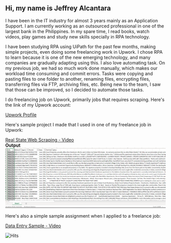 ## Hi, my name is Jeffrey Alcantara

I have been in the IT industry for almost 3 years mainly as an Application Support. I am currently working as an outsourced professional in one of the largest bank in the Philippines. In my spare time, I read books, watch videos, play games and study new skills specially in RPA technology.

I have been studying RPA using UiPath for the past few months, making simple projects, even doing some freelancing work in Upwork. I chose RPA to learn because it is one of the new emerging technology, and many companies are gradually adapting using this. I also love automating task. On my previous job, we had so much work done manually, which makes our workload time consuming and commit errors. Tasks were copying and pasting files to one folder to another, renaming files, encrypting files, transferring files via FTP, archiving files, etc. Being new to the team, I saw that those can be improved, so I decided to automate those tasks. 

I do freelancing job on Upwork, primarily jobs that requires scraping. Here's the link of my Upwork account:

[Upwork Profile](https://www.upwork.com/o/profiles/users/~0193ac2cb45b37c679/)

Here's sample project I made that I used in one of my freelance job in Upwork:

[Real State Web Scraping - Video](https://www.loom.com/share/2fc6a1f55610427385e82f063d953ec4)<br />
**Output**
![image](https://raw.githubusercontent.com/mynamesjep/mynamesjep.github.io/main/dub.png)

Here's also a simple sample assignment when I applied to a freelance job:

[Data Entry Sample - Video](https://www.loom.com/share/8a5c45774a074dde9cc1b5c52218b154)


![Hits](https://hitcounter.pythonanywhere.com/count/tag.svg?url=https%3A%2F%2Fmynamesjep.github.io%2F)


